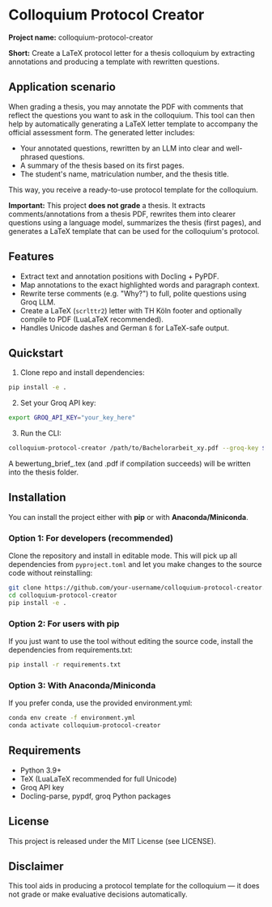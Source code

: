 # Colloquium Protocol Creator

**Project name:** colloquium-protocol-creator

**Short:** Create a LaTeX protocol letter for a thesis colloquium by extracting annotations and producing a template with rewritten questions.

## Application scenario 
When grading a thesis, you may annotate the PDF with comments that reflect the questions you want to ask in the colloquium. This tool can then help by automatically generating a LaTeX letter template to accompany the official assessment form. The generated letter includes:

- Your annotated questions, rewritten by an LLM into clear and well-phrased questions.
- A summary of the thesis based on its first pages.
- The student's name, matriculation number, and the thesis title.

This way, you receive a ready-to-use protocol template for the colloquium.

**Important:** This project **does not grade** a thesis. It extracts comments/annotations from a thesis PDF, rewrites them into clearer questions using a language model, summarizes the thesis (first pages), and generates a LaTeX template that can be used for the colloquium's protocol.

## Features
- Extract text and annotation positions with Docling + PyPDF.
- Map annotations to the exact highlighted words and paragraph context.
- Rewrite terse comments (e.g. "Why?") to full, polite questions using Groq LLM.
- Create a LaTeX (`scrlttr2`) letter with TH Köln footer and optionally compile to PDF (LuaLaTeX recommended).
- Handles Unicode dashes and German `ß` for LaTeX-safe output.

## Quickstart

1. Clone repo and install dependencies:
```bash
pip install -e .
```

2. Set your Groq API key:
```bash
export GROQ_API_KEY="your_key_here"
```

3. Run the CLI:
```bash
colloquium-protocol-creator /path/to/Bachelorarbeit_xy.pdf --groq-key $GROQ_API_KEY
```

A bewertung_brief_<matr>.tex (and .pdf if compilation succeeds) will be written into the thesis folder.

## Installation

You can install the project either with **pip** or with **Anaconda/Miniconda**.  

### Option 1: For developers (recommended)

Clone the repository and install in editable mode. This will pick up all dependencies
from `pyproject.toml` and let you make changes to the source code without reinstalling:

```bash
git clone https://github.com/your-username/colloquium-protocol-creator.git
cd colloquium-protocol-creator
pip install -e .
```

### Option 2: For users with pip
If you just want to use the tool without editing the source code, install the dependencies from requirements.txt:

```bash
pip install -r requirements.txt
```

### Option 3: With Anaconda/Miniconda
If you prefer conda, use the provided environment.yml:

```bash
conda env create -f environment.yml
conda activate colloquium-protocol-creator
```

## Requirements
- Python 3.9+
- TeX (LuaLaTeX recommended for full Unicode)
- Groq API key
- Docling-parse, pypdf, groq Python packages

## License
This project is released under the MIT License (see LICENSE).

## Disclaimer
This tool aids in producing a protocol template for the colloquium — it does not grade or make evaluative decisions automatically.
